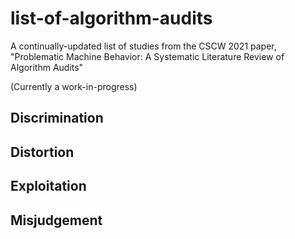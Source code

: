 # list-of-algorithm-audits
A continually-updated list of studies from the CSCW 2021 paper, "Problematic Machine Behavior: A Systematic Literature Review of Algorithm Audits"

(Currently a work-in-progress)

## Discrimination

## Distortion

## Exploitation

## Misjudgement
